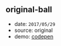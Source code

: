 ## original-ball

* date: `2017/05/29`
* source: original
* demo: [codepen](https://codepen.io/yrq110/pen/ZKNZwz)
